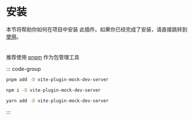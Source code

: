 # 安装

本节将帮助你如何在项目中安装 此插件。如果你已经完成了安装，请直接跳转到 [使用](/guide/usage)。

<div class="tip custom-block" style="padding-top: 8px">

推荐使用 [pnpm](https://pnpm.io/) 作为包管理工具

</div>

::: code-group

``` sh [pnpm]
pnpm add -D vite-plugin-mock-dev-server
```

``` sh [npm]
npm i -D vite-plugin-mock-dev-server
```

``` sh [yarn]
yarn add -D vite-plugin-mock-dev-server
```

:::

